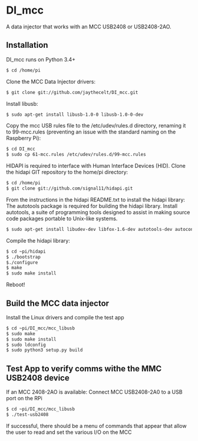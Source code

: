 # DI_mcc
A data injector that works with an MCC USB2408 or USB2408-2AO.

## Installation
DI_mcc runs on Python 3.4+
```sh
$ cd /home/pi
```
Clone the MCC Data Injector drivers:
```sh
$ git clone git://github.com/jaythecelt/DI_mcc.git
```
Install libusb:  
```sh
$ sudo apt-get install libusb-1.0-0 libusb-1.0-0-dev 
```
Copy the mcc USB rules file to the /etc/udev/rules.d directory, renaming it to 99-mcc.rules (preventing an issue with the standard naming on the Raspberry Pi):
```sh
$ cd DI_mcc
$ sudo cp 61-mcc.rules /etc/udev/rules.d/99-mcc.rules
```
HIDAPI is required to interface with Human Interface Devices (HID).
Clone the hidapi GIT repository to the home/pi directory: 
```sh
$ cd /home/pi
$ git clone git://github.com/signal11/hidapi.git
```
From the instructions in the hidapi README.txt to install the hidapi library:
The autotools package is required for building the hidapi library.  Install autotools, a suite of programming tools designed to assist in making source code packages portable to Unix-like systems. 
```sh
$ sudo apt-get install libudev-dev libfox-1.6-dev autotools-dev autoconf automake libtool 
```
Compile the hidapi library: 
```sh
$ cd ~pi/hidapi
$ ./bootstrap
$./configure
$ make
$ sudo make install
```
Reboot!

## Build the MCC data injector
Install the Linux drivers and compile the test app 
```sh
$ cd ~pi/DI_mcc/mcc_libusb
$ sudo make
$ sudo make install
$ sudo ldconfig  
$ sudo python3 setup.py build
```

## Test App to verify comms withe the MMC USB2408 device
If an MCC 2408-2AO is available:
Connect MCC USB2408-2A0 to a USB port on the RPi
```sh
$ cd ~pi/DI_mcc/mcc_libusb
$ ./test-usb2408
```
If successful, there should be a menu of commands that appear that allow the user to read and set the various I/O on the MCC
